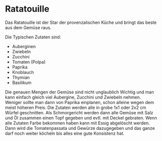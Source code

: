 # Ratatouille

Das Ratatouille ist der Star der provenzalischen Küche und bringt das beste aus dem Gemüse raus.

Die Typischen Zutaten sind:

- Auberginen
- Zwiebeln
- Zucchini
- Tomaten (Polpa)
- Paprika
- Knoblauch
- Thymian
- Basilikum

Die genauen Mengen der Gemüse sind nicht unglaublich Wichtig und man kann einfach gleich viel Aubergine, Zucchini und Zwiebeln nehmen. Weniger sollte man dann von Paprika einplanen, schon alleine wegen dem meist höheren Preis.
Die Zutaten werden alle in grobe 1x1 oder 2x2 cm Würfel geschnitten.
Als Schmorgericht werden dann alle Gemüse mit Salz und Öl zusammen einen Topf gegeben und evtl. mit Deckel gebraten. Wenn alle Zutaten Farbe bekommen haben kann mit Essig abgelöscht werden. Dann wird die Tomatenpassata und Gewürze dazugegeben und das ganze darf noch weiter köcheln bis alles eine gute Konsistenz hat. 
